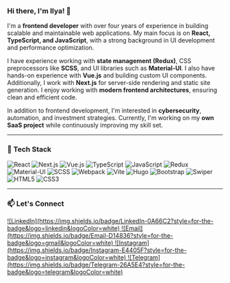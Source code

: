 ### Hi there, I'm Ilya! 👋

I'm a **frontend developer** with over four years of experience in building scalable and maintainable web applications. My main focus is on **React, TypeScript, and JavaScript**, with a strong background in UI development and performance optimization. 

I have experience working with **state management (Redux)**, CSS preprocessors like **SCSS**, and UI libraries such as **Material-UI**. I also have hands-on experience with **Vue.js** and building custom UI components. Additionally, I work with **Next.js** for server-side rendering and static site generation. I enjoy working with **modern frontend architectures**, ensuring clean and efficient code.

In addition to frontend development, I'm interested in **cybersecurity**, automation, and investment strategies. Currently, I'm working on my **own SaaS project** while continuously improving my skill set.

---

### 🔧 Tech Stack

![React](https://img.shields.io/badge/React-20232A?style=for-the-badge&logo=react&logoColor=61DAFB)
![Next.js](https://img.shields.io/badge/Next.js-000000?style=for-the-badge&logo=next.js&logoColor=white)
![Vue.js](https://img.shields.io/badge/Vue.js-4FC08D?style=for-the-badge&logo=vue.js&logoColor=white)
![TypeScript](https://img.shields.io/badge/TypeScript-007ACC?style=for-the-badge&logo=typescript&logoColor=white)
![JavaScript](https://img.shields.io/badge/JavaScript-F7DF1E?style=for-the-badge&logo=javascript&logoColor=black)
![Redux](https://img.shields.io/badge/Redux-764ABC?style=for-the-badge&logo=redux&logoColor=white)
![Material-UI](https://img.shields.io/badge/Material--UI-0081CB?style=for-the-badge&logo=mui&logoColor=white)
![SCSS](https://img.shields.io/badge/SCSS-CC6699?style=for-the-badge&logo=sass&logoColor=white)
![Webpack](https://img.shields.io/badge/Webpack-8DD6F9?style=for-the-badge&logo=webpack&logoColor=black)
![Vite](https://img.shields.io/badge/Vite-646CFF?style=for-the-badge&logo=vite&logoColor=white)
![Hugo](https://img.shields.io/badge/Hugo-FF4088?style=for-the-badge&logo=hugo&logoColor=white)
![Bootstrap](https://img.shields.io/badge/Bootstrap-7952B3?style=for-the-badge&logo=bootstrap&logoColor=white)
![Swiper](https://img.shields.io/badge/Swiper-6332F6?style=for-the-badge&logo=swiper&logoColor=white)
![HTML5](https://img.shields.io/badge/HTML5-E34F26?style=for-the-badge&logo=html5&logoColor=white)
![CSS3](https://img.shields.io/badge/CSS3-1572B6?style=for-the-badge&logo=css3&logoColor=white)

---

### 📫 Let's Connect

<a href="https://www.linkedin.com/in/yudin7324" target="_blank">
  ![LinkedIn](https://img.shields.io/badge/LinkedIn-0A66C2?style=for-the-badge&logo=linkedin&logoColor=white)
</a>
<a href="mailto:yudin2402@gmail.com" target="_blank">
  ![Email](https://img.shields.io/badge/Email-D14836?style=for-the-badge&logo=gmail&logoColor=white)
</a>
<a href="https://www.instagram.com/sn.1994d" target="_blank">
  ![Instagram](https://img.shields.io/badge/Instagram-E4405F?style=for-the-badge&logo=instagram&logoColor=white)
</a>
<a href="https://t.me/elias7324" target="_blank">
  ![Telegram](https://img.shields.io/badge/Telegram-26A5E4?style=for-the-badge&logo=telegram&logoColor=white)
</a>
